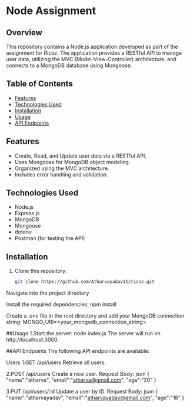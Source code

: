 # Node Assignment

## Overview
This repository contains a Node.js application developed as part of the assignment for Ricoz. The application provides a RESTful API to manage user data, utilizing the MVC (Model-View-Controller) architecture, and connects to a MongoDB database using Mongoose.

## Table of Contents
- [Features](#features)
- [Technologies Used](#technologies-used)
- [Installation](#installation)
- [Usage](#usage)
- [API Endpoints](#api-endpoints)


## Features
- Create, Read, and Update user data via a RESTful API.
- Uses Mongoose for MongoDB object modeling.
- Organized using the MVC architecture.
- Includes error handling and validation.

## Technologies Used
- Node.js
- Express.js
- MongoDB
- Mongoose
- dotenv
- Postman (for testing the API)

## Installation
1. Clone this repository:
   ```bash
   git clone https://github.com/Atharvayadav11/ricoz.git
Navigate into the project directory

Install the required dependencies:
npm install

Create a .env file in the root directory and add your MongoDB connection string:
MONGO_URI=<your_mongodb_connection_string>


##Usage
1.Start the server:
node index.js
The server will run on http://localhost:3000.

##API Endpoints
The following API endpoints are available:

Users
1.GET /api/users
Retrieve all users.

2.POST /api/users
Create a new user.
Request Body:
json
{
    "name":"atharva",
    "email":"atharva@gmail.com",
    "age":"20"
}

3.PUT /api/users/:id
Update a user by ID.
Request Body:
json
{
    "name":"atharvayadav",
    "email":"atharvayadav@gmail.com",
    "age":"18"
}

